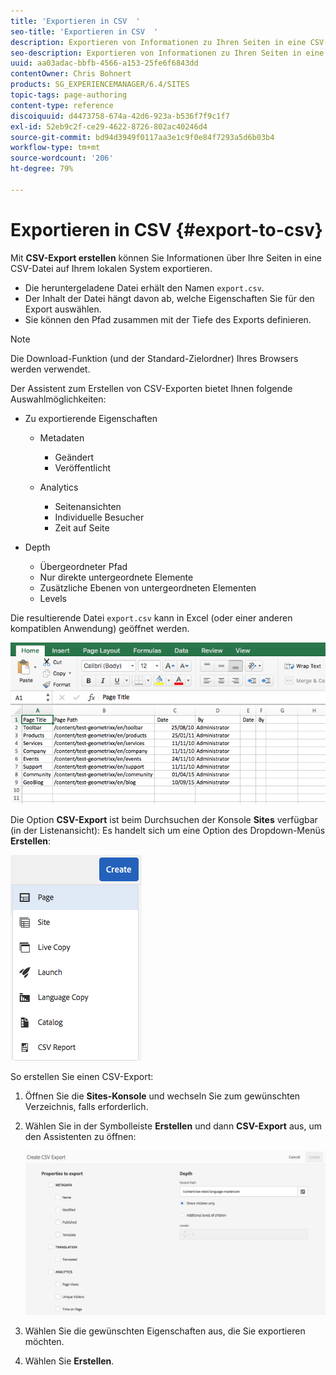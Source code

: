 ```yaml
---
title: 'Exportieren in CSV  '
seo-title: 'Exportieren in CSV  '
description: Exportieren von Informationen zu Ihren Seiten in eine CSV-Datei auf Ihrem lokalen System
seo-description: Exportieren von Informationen zu Ihren Seiten in eine CSV-Datei auf Ihrem lokalen System
uuid: aa03adac-bbfb-4566-a153-25fe6f6843dd
contentOwner: Chris Bohnert
products: SG_EXPERIENCEMANAGER/6.4/SITES
topic-tags: page-authoring
content-type: reference
discoiquuid: d4473758-674a-42d6-923a-b536f7f9c1f7
exl-id: 52eb9c2f-ce29-4622-8726-802ac40246d4
source-git-commit: bd94d3949f0117aa3e1c9f0e84f7293a5d6b03b4
workflow-type: tm+mt
source-wordcount: '206'
ht-degree: 79%

---
```


# Exportieren in CSV  {#export-to-csv}

Mit **CSV-Export erstellen** können Sie Informationen über Ihre Seiten in eine CSV-Datei auf Ihrem lokalen System exportieren.

* Die heruntergeladene Datei erhält den Namen `export.csv`.
* Der Inhalt der Datei hängt davon ab, welche Eigenschaften Sie für den Export auswählen.
* Sie können den Pfad zusammen mit der Tiefe des Exports definieren.

>[!NOTE]
>
>Die Download-Funktion (und der Standard-Zielordner) Ihres Browsers werden verwendet.

Der Assistent zum Erstellen von CSV-Exporten bietet Ihnen folgende Auswahlmöglichkeiten:

* Zu exportierende Eigenschaften

   * Metadaten  

      * Geändert
      * Veröffentlicht
   * Analytics

      * Seitenansichten
      * Individuelle Besucher
      * Zeit auf Seite


* Depth

   * Übergeordneter Pfad
   * Nur direkte untergeordnete Elemente
   * Zusätzliche Ebenen von untergeordneten Elementen
   * Levels

Die resultierende Datei `export.csv` kann in Excel (oder einer anderen kompatiblen Anwendung) geöffnet werden.

![chlimage_1-58](assets/chlimage_1-58.png)

Die Option **CSV-Export** ist beim Durchsuchen der Konsole **Sites** verfügbar (in der Listenansicht): Es handelt sich um eine Option des Dropdown-Menüs **Erstellen**:

![screen_shot_2018-03-21at154719](assets/screen_shot_2018-03-21at154719.png)

So erstellen Sie einen CSV-Export: 

1. Öffnen Sie die **Sites-Konsole** und wechseln Sie zum gewünschten Verzeichnis, falls erforderlich.
1. Wählen Sie in der Symbolleiste **Erstellen** und dann **CSV-Export** aus, um den Assistenten zu öffnen:

   ![screen_shot_2018-03-21at154758](assets/screen_shot_2018-03-21at154758.png)

1. Wählen Sie die gewünschten Eigenschaften aus, die Sie exportieren möchten.
1. Wählen Sie **Erstellen**.
